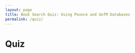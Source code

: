 ```yaml
---
layout: page
title: Book Search Quiz: Using Pounce and UofM Databases
permalink: /quiz/
---
```

# Quiz
